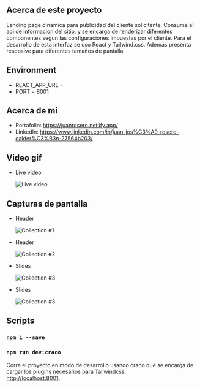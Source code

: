 ## Acerca de este proyecto

Landing page dinamica para publicidad del cliente solicitante. Consume el api de informacion del sitio, y se encarga de renderizar diferentes componentes segun las configuraciones impuestas por el cliente. Para el desarrollo de esta interfaz se uso React y Tailwind.css. Además presenta resposive para diferentes tamaños de pantalla.

## Environment

- REACT_APP_URL =
- PORT = 8001

## Acerca de mí

- Portafolio: https://juanrosero.netlify.app/
- LinkedIn: https://www.linkedin.com/in/juan-jos%C3%A9-rosero-calder%C3%B3n-27564b203/

## Video gif

- Live video

  ![Live video](https://github.com/JuanRosero97/site-cms-amaris/blob/main/screenshots/video.gif)

## Capturas de pantalla

- Header

  ![Collection #1](https://github.com/JuanRosero97/site-cms-amaris/blob/main/screenshots/sc1.png)

- Header

  ![Collection #2](https://github.com/JuanRosero97/site-cms-amaris/blob/main/screenshots/sc2.png)

- Slides

  ![Collection #3](https://github.com/JuanRosero97/site-cms-amaris/blob/main/screenshots/sc3.png)

- Slides

  ![Collection #3](https://github.com/JuanRosero97/site-cms-amaris/blob/main/screenshots/sc4.png)

## Scripts

### `npm i --save`

### `npm run dev:craco`

Corre el proyecto en modo de desarrollo usando craco que se encarga de cargar los plugins necesarios para Tailwindcss.\
[http://localhost:8001](http://localhost:8001).

